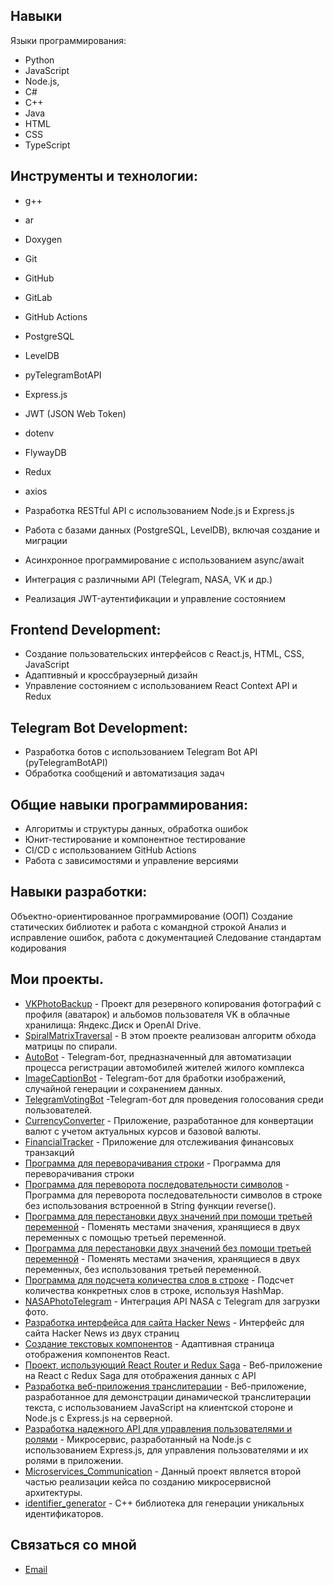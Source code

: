 ## Навыки
Языки программирования:

- Python
- JavaScript
- Node.js,
- C#
- C++
- Java
- HTML
- CSS
- TypeScript
  
## Инструменты и технологии:

- g++
- ar
- Doxygen
- Git
- GitHub
- GitLab
- GitHub Actions
- PostgreSQL
- LevelDB
- pyTelegramBotAPI
- Express.js
- JWT (JSON Web Token)
- dotenv
- FlywayDB
- Redux
- axios

- Разработка RESTful API с использованием Node.js и Express.js
- Работа с базами данных (PostgreSQL, LevelDB), включая создание и миграции
- Асинхронное программирование с использованием async/await
- Интеграция с различными API (Telegram, NASA, VK и др.)
- Реализация JWT-аутентификации и управление состоянием
  
## Frontend Development:

- Создание пользовательских интерфейсов с React.js, HTML, CSS, JavaScript
- Адаптивный и кроссбраузерный дизайн
- Управление состоянием с использованием React Context API и Redux

## Telegram Bot Development:

- Разработка ботов с использованием Telegram Bot API (pyTelegramBotAPI)
- Обработка сообщений и автоматизация задач

## Общие навыки программирования:

- Алгоритмы и структуры данных, обработка ошибок
- Юнит-тестирование и компонентное тестирование
- CI/CD с использованием GitHub Actions
- Работа с зависимостями и управление версиями

## Навыки разработки:

Объектно-ориентированное программирование (ООП)
Создание статических библиотек и работа с командной строкой
Анализ и исправление ошибок, работа с документацией
Следование стандартам кодирования




## Мои проекты.

- [VKPhotoBackup](https://github.com/pyLexxDramma/VKPhotoBackup) - Проект для резервного копирования фотографий с профиля (аватарок) и альбомов пользователя VK в облачные хранилища: Яндекс.Диск и OpenAI Drive.
- [SpiralMatrixTraversal](https://github.com/pyLexxDramma/SpiralMatrixTraversal) -  В этом проекте реализован алгоритм обхода матрицы по спирали.
- [AutoBot](https://github.com/pyLexxDramma/AutoBot) - Telegram-бот, предназначенный для автоматизации процесса регистрации автомобилей жителей жилого комплекса
- [ImageCaptionBot](https://github.com/pyLexxDramma/ImageCaptionBot) - Telegram-бот для бработки изображений, случайной генерации и сохранением данных.
- [TelegramVotingBot](https://github.com/pyLexxDramma/TelegramVotingBot) -Telegram-бот для проведения голосования среди пользователей.
- [CurrencyConverter](https://github.com/pyLexxDramma/CurrencyConverter) - Приложение, разработанное для конвертации валют с учетом актуальных курсов и базовой валюты.
- [FinancialTracker](https://github.com/pyLexxDramma/FinancialTracker) - Приложение для отслеживания финансовых транзакций
- [Программа для переворачивания строки](https://github.com/pyLexxDramma/reverse_string) - Программа для переворачивания строки
- [Программа для переворота последовательности символов](https://github.com/pyLexxDramma/reverse_character_sequence) - Программа для переворота последовательности символов в строке без использования встроенной в String функции reverse().
- [Программа для перестановки двух значений при помощи третьей переменной](https://github.com/pyLexxDramma/swap_values) - Поменять местами значения, хранящиеся в двух переменных с помощью третьей переменной.
- [Программа для перестановки двух значений без помощи третьей переменной](https://github.com/pyLexxDramma/swap_values_without_temp) - Поменять местами значения, хранящиеся в двух переменных, без использования третьей переменной.
- [Программа для подсчета количества слов в строке](https://github.com/pyLexxDramma/word_count) - Подсчет количества конкретных слов в строке, используя HashMap.
- [NASAPhotoTelegram](https://github.com/pyLexxDramma/NASAPhotoTelegram) - Интеграция API NASA с Telegram для загрузки фото.
- [Разработка интерфейса для сайта Hacker News](https://github.com/pyLexxDramma/hacker_news) - Интерфейс для сайта Hacker News из двух страниц
- [Создание текстовых компонентов](https://github.com/pyLexxDramma/ReactComponentList) - Адаптивная страница отображения компонентов React.
- [Проект, использующий React Router и Redux Saga](https://github.com/pyLexxDramma/ReactComponentList) - Веб-приложение на React с Redux Saga для отображения данных с API
- [Разработка веб-приложения транслитерации](https://github.com/pyLexxDramma/WebTransliteration) - Веб-приложение, разработанное для демонстрации динамической транслитерации текста, с использованием JavaScript на клиентской стороне и Node.js с Express.js на серверной. 
- [Разработка надежного API для управления пользователями и ролями](https://github.com/pyLexxDramma/UserService) - Микросервис, разработанный на Node.js с использованием Express.js, для управления пользователями и их ролями в приложении.
- [Microservices_Communication](https://github.com/pyLexxDramma/Microservices_Communication)  - Данный проект является второй частью реализации кейса по созданию микросервисной архитектуры.
- [identifier_generator](https://github.com/pyLexxDramma/identifier_generator) - C++ библиотекa для генерации уникальных идентификаторов.
  
## Связаться со мной
- [Email](lexxdramma@vk.com)
